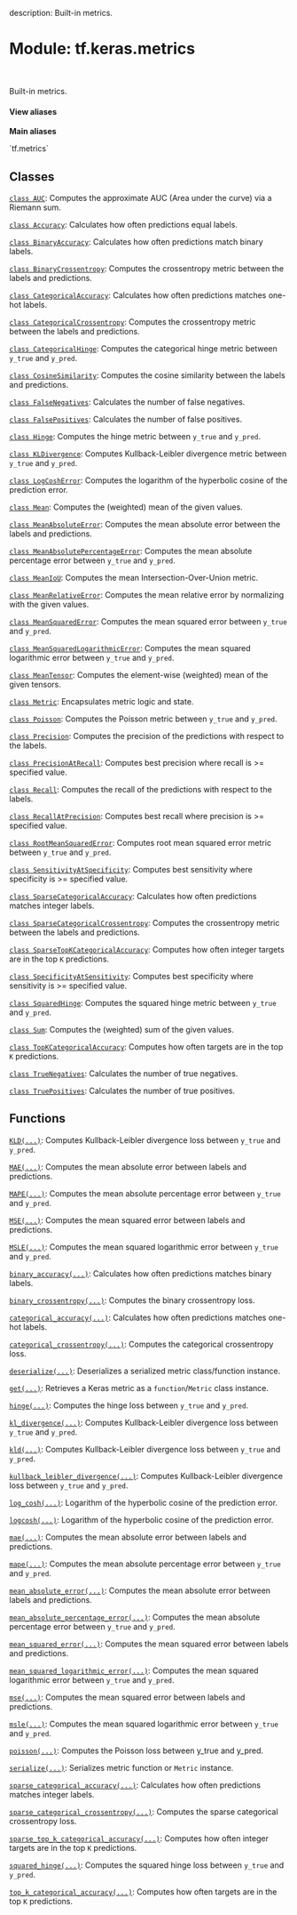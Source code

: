description: Built-in metrics.

<div itemscope itemtype="http://developers.google.com/ReferenceObject">
<meta itemprop="name" content="tf.keras.metrics" />
<meta itemprop="path" content="Stable" />
</div>

# Module: tf.keras.metrics

<!-- Insert buttons and diff -->

<table class="tfo-notebook-buttons tfo-api nocontent" align="left">

</table>



Built-in metrics.

<section class="expandable">
  <h4 class="showalways">View aliases</h4>
  <p>
<b>Main aliases</b>
<p>`tf.metrics`</p>
</p>
</section>



## Classes

[`class AUC`](../../tf/keras/metrics/AUC.md): Computes the approximate AUC (Area under the curve) via a Riemann sum.

[`class Accuracy`](../../tf/keras/metrics/Accuracy.md): Calculates how often predictions equal labels.

[`class BinaryAccuracy`](../../tf/keras/metrics/BinaryAccuracy.md): Calculates how often predictions match binary labels.

[`class BinaryCrossentropy`](../../tf/keras/metrics/BinaryCrossentropy.md): Computes the crossentropy metric between the labels and predictions.

[`class CategoricalAccuracy`](../../tf/keras/metrics/CategoricalAccuracy.md): Calculates how often predictions matches one-hot labels.

[`class CategoricalCrossentropy`](../../tf/keras/metrics/CategoricalCrossentropy.md): Computes the crossentropy metric between the labels and predictions.

[`class CategoricalHinge`](../../tf/keras/metrics/CategoricalHinge.md): Computes the categorical hinge metric between `y_true` and `y_pred`.

[`class CosineSimilarity`](../../tf/keras/metrics/CosineSimilarity.md): Computes the cosine similarity between the labels and predictions.

[`class FalseNegatives`](../../tf/keras/metrics/FalseNegatives.md): Calculates the number of false negatives.

[`class FalsePositives`](../../tf/keras/metrics/FalsePositives.md): Calculates the number of false positives.

[`class Hinge`](../../tf/keras/metrics/Hinge.md): Computes the hinge metric between `y_true` and `y_pred`.

[`class KLDivergence`](../../tf/keras/metrics/KLDivergence.md): Computes Kullback-Leibler divergence metric between `y_true` and `y_pred`.

[`class LogCoshError`](../../tf/keras/metrics/LogCoshError.md): Computes the logarithm of the hyperbolic cosine of the prediction error.

[`class Mean`](../../tf/keras/metrics/Mean.md): Computes the (weighted) mean of the given values.

[`class MeanAbsoluteError`](../../tf/keras/metrics/MeanAbsoluteError.md): Computes the mean absolute error between the labels and predictions.

[`class MeanAbsolutePercentageError`](../../tf/keras/metrics/MeanAbsolutePercentageError.md): Computes the mean absolute percentage error between `y_true` and `y_pred`.

[`class MeanIoU`](../../tf/keras/metrics/MeanIoU.md): Computes the mean Intersection-Over-Union metric.

[`class MeanRelativeError`](../../tf/keras/metrics/MeanRelativeError.md): Computes the mean relative error by normalizing with the given values.

[`class MeanSquaredError`](../../tf/keras/metrics/MeanSquaredError.md): Computes the mean squared error between `y_true` and `y_pred`.

[`class MeanSquaredLogarithmicError`](../../tf/keras/metrics/MeanSquaredLogarithmicError.md): Computes the mean squared logarithmic error between `y_true` and `y_pred`.

[`class MeanTensor`](../../tf/keras/metrics/MeanTensor.md): Computes the element-wise (weighted) mean of the given tensors.

[`class Metric`](../../tf/keras/metrics/Metric.md): Encapsulates metric logic and state.

[`class Poisson`](../../tf/keras/metrics/Poisson.md): Computes the Poisson metric between `y_true` and `y_pred`.

[`class Precision`](../../tf/keras/metrics/Precision.md): Computes the precision of the predictions with respect to the labels.

[`class PrecisionAtRecall`](../../tf/keras/metrics/PrecisionAtRecall.md): Computes best precision where recall is >= specified value.

[`class Recall`](../../tf/keras/metrics/Recall.md): Computes the recall of the predictions with respect to the labels.

[`class RecallAtPrecision`](../../tf/keras/metrics/RecallAtPrecision.md): Computes best recall where precision is >= specified value.

[`class RootMeanSquaredError`](../../tf/keras/metrics/RootMeanSquaredError.md): Computes root mean squared error metric between `y_true` and `y_pred`.

[`class SensitivityAtSpecificity`](../../tf/keras/metrics/SensitivityAtSpecificity.md): Computes best sensitivity where specificity is >= specified value.

[`class SparseCategoricalAccuracy`](../../tf/keras/metrics/SparseCategoricalAccuracy.md): Calculates how often predictions matches integer labels.

[`class SparseCategoricalCrossentropy`](../../tf/keras/metrics/SparseCategoricalCrossentropy.md): Computes the crossentropy metric between the labels and predictions.

[`class SparseTopKCategoricalAccuracy`](../../tf/keras/metrics/SparseTopKCategoricalAccuracy.md): Computes how often integer targets are in the top `K` predictions.

[`class SpecificityAtSensitivity`](../../tf/keras/metrics/SpecificityAtSensitivity.md): Computes best specificity where sensitivity is >= specified value.

[`class SquaredHinge`](../../tf/keras/metrics/SquaredHinge.md): Computes the squared hinge metric between `y_true` and `y_pred`.

[`class Sum`](../../tf/keras/metrics/Sum.md): Computes the (weighted) sum of the given values.

[`class TopKCategoricalAccuracy`](../../tf/keras/metrics/TopKCategoricalAccuracy.md): Computes how often targets are in the top `K` predictions.

[`class TrueNegatives`](../../tf/keras/metrics/TrueNegatives.md): Calculates the number of true negatives.

[`class TruePositives`](../../tf/keras/metrics/TruePositives.md): Calculates the number of true positives.

## Functions

[`KLD(...)`](../../tf/keras/losses/KLD.md): Computes Kullback-Leibler divergence loss between `y_true` and `y_pred`.

[`MAE(...)`](../../tf/keras/losses/MAE.md): Computes the mean absolute error between labels and predictions.

[`MAPE(...)`](../../tf/keras/losses/MAPE.md): Computes the mean absolute percentage error between `y_true` and `y_pred`.

[`MSE(...)`](../../tf/keras/losses/MSE.md): Computes the mean squared error between labels and predictions.

[`MSLE(...)`](../../tf/keras/losses/MSLE.md): Computes the mean squared logarithmic error between `y_true` and `y_pred`.

[`binary_accuracy(...)`](../../tf/keras/metrics/binary_accuracy.md): Calculates how often predictions matches binary labels.

[`binary_crossentropy(...)`](../../tf/keras/losses/binary_crossentropy.md): Computes the binary crossentropy loss.

[`categorical_accuracy(...)`](../../tf/keras/metrics/categorical_accuracy.md): Calculates how often predictions matches one-hot labels.

[`categorical_crossentropy(...)`](../../tf/keras/losses/categorical_crossentropy.md): Computes the categorical crossentropy loss.

[`deserialize(...)`](../../tf/keras/metrics/deserialize.md): Deserializes a serialized metric class/function instance.

[`get(...)`](../../tf/keras/metrics/get.md): Retrieves a Keras metric as a `function`/`Metric` class instance.

[`hinge(...)`](../../tf/keras/losses/hinge.md): Computes the hinge loss between `y_true` and `y_pred`.

[`kl_divergence(...)`](../../tf/keras/losses/KLD.md): Computes Kullback-Leibler divergence loss between `y_true` and `y_pred`.

[`kld(...)`](../../tf/keras/losses/KLD.md): Computes Kullback-Leibler divergence loss between `y_true` and `y_pred`.

[`kullback_leibler_divergence(...)`](../../tf/keras/losses/KLD.md): Computes Kullback-Leibler divergence loss between `y_true` and `y_pred`.

[`log_cosh(...)`](../../tf/keras/losses/log_cosh.md): Logarithm of the hyperbolic cosine of the prediction error.

[`logcosh(...)`](../../tf/keras/losses/log_cosh.md): Logarithm of the hyperbolic cosine of the prediction error.

[`mae(...)`](../../tf/keras/losses/MAE.md): Computes the mean absolute error between labels and predictions.

[`mape(...)`](../../tf/keras/losses/MAPE.md): Computes the mean absolute percentage error between `y_true` and `y_pred`.

[`mean_absolute_error(...)`](../../tf/keras/losses/MAE.md): Computes the mean absolute error between labels and predictions.

[`mean_absolute_percentage_error(...)`](../../tf/keras/losses/MAPE.md): Computes the mean absolute percentage error between `y_true` and `y_pred`.

[`mean_squared_error(...)`](../../tf/keras/losses/MSE.md): Computes the mean squared error between labels and predictions.

[`mean_squared_logarithmic_error(...)`](../../tf/keras/losses/MSLE.md): Computes the mean squared logarithmic error between `y_true` and `y_pred`.

[`mse(...)`](../../tf/keras/losses/MSE.md): Computes the mean squared error between labels and predictions.

[`msle(...)`](../../tf/keras/losses/MSLE.md): Computes the mean squared logarithmic error between `y_true` and `y_pred`.

[`poisson(...)`](../../tf/keras/losses/poisson.md): Computes the Poisson loss between y_true and y_pred.

[`serialize(...)`](../../tf/keras/metrics/serialize.md): Serializes metric function or `Metric` instance.

[`sparse_categorical_accuracy(...)`](../../tf/keras/metrics/sparse_categorical_accuracy.md): Calculates how often predictions matches integer labels.

[`sparse_categorical_crossentropy(...)`](../../tf/keras/losses/sparse_categorical_crossentropy.md): Computes the sparse categorical crossentropy loss.

[`sparse_top_k_categorical_accuracy(...)`](../../tf/keras/metrics/sparse_top_k_categorical_accuracy.md): Computes how often integer targets are in the top `K` predictions.

[`squared_hinge(...)`](../../tf/keras/losses/squared_hinge.md): Computes the squared hinge loss between `y_true` and `y_pred`.

[`top_k_categorical_accuracy(...)`](../../tf/keras/metrics/top_k_categorical_accuracy.md): Computes how often targets are in the top `K` predictions.


